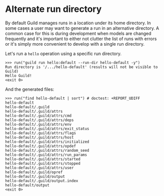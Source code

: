 # Alternate run directory

By default Guild manages runs in a location under its home
directory. In some cases a user may want to generate a run in an
alternative directory. A common case for this is during development
when models are changed frequently and it's important to either not
clutter the list of runs with errors or it's simply more convenient to
develop with a single run directory.

Let's run a `hello` operation using a specific run directory.

    >>> run("guild run hello:default --run-dir hello-default -y")
    Run directory is '/.../hello-default' (results will not be visible to Guild)
    Hello Guild!
    <exit 0>

And the generated files:

    >>> run("find hello-default | sort") # doctest: +REPORT_UDIFF
    hello-default
    hello-default/.guild
    hello-default/.guild/attrs
    hello-default/.guild/attrs/cmd
    hello-default/.guild/attrs/deps
    hello-default/.guild/attrs/env
    hello-default/.guild/attrs/exit_status
    hello-default/.guild/attrs/flags
    hello-default/.guild/attrs/host
    hello-default/.guild/attrs/initialized
    hello-default/.guild/attrs/opdef
    hello-default/.guild/attrs/random_seed
    hello-default/.guild/attrs/run_params
    hello-default/.guild/attrs/started
    hello-default/.guild/attrs/stopped
    hello-default/.guild/attrs/user
    hello-default/.guild/opref
    hello-default/.guild/output
    hello-default/.guild/output.index
    hello-default/output
    <exit 0>
